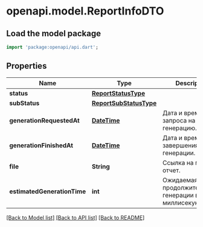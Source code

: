 # openapi.model.ReportInfoDTO

## Load the model package
```dart
import 'package:openapi/api.dart';
```

## Properties
Name | Type | Description | Notes
------------ | ------------- | ------------- | -------------
**status** | [**ReportStatusType**](ReportStatusType.md) |  | 
**subStatus** | [**ReportSubStatusType**](ReportSubStatusType.md) |  | [optional] 
**generationRequestedAt** | [**DateTime**](DateTime.md) | Дата и время запроса на генерацию. | 
**generationFinishedAt** | [**DateTime**](DateTime.md) | Дата и время завершения генерации. | [optional] 
**file** | **String** | Ссылка на готовый отчет. | [optional] 
**estimatedGenerationTime** | **int** | Ожидаемая продолжительность генерации в миллисекундах. | [optional] 

[[Back to Model list]](../README.md#documentation-for-models) [[Back to API list]](../README.md#documentation-for-api-endpoints) [[Back to README]](../README.md)


